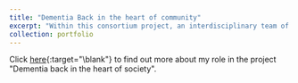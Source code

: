 ```yaml
---
title: "Dementia Back in the heart of community"
excerpt: "Within this consortium project, an interdisciplinary team of researchers accompanies changes in care management at a Nursing Home Project in Brabant/NL. <br/><img src='/images/TekeningVossenbergImpression.png'>"
collection: portfolio
---
```


Click [here](https://www.universiteitleiden.nl/en/research/research-projects/data-science-research-programme/data-science-research-programme-project-daniela-gawehns){:target="\blank"} to find out more about my role in the project "Dementia back in the heart of society".

